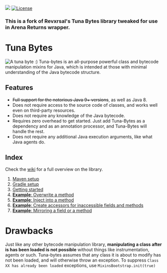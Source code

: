 [![](https://jitpack.io/v/ArenaReturns/Tuna-Bytes.svg)](https://jitpack.io/#ArenaReturns/Tuna-Bytes)
[![License](https://img.shields.io/badge/License-Apache%202.0-blue.svg)](https://opensource.org/licenses/Apache-2.0)

### This is a fork of Revxrsal's Tuna Bytes library tweaked for use in Arena Returns wrapper.

# Tuna Bytes
![A tuna byte :)](https://i.imgur.com/15VLkMI.jpg)
Tuna-bytes is an all-purpose powerful class and bytecode manipulation mixins for Java, which is intended at those with minimal understanding of the Java bytecode structure.

## Features
- ~~Full support for the notorious Java 9+ versions~~, as well as Java 8.
- Does not require access to the source code of classes, and works well even on third-party resources.
- Does not require any knowledge of the Java bytecode.
- Requires zero overhead to get started. Just add Tuna-Bytes as a dependency and as an annotation processor, and Tuna-Bytes will handle the rest.
- Does not require any additional Java execution arguments, like what Java agents do.

## Index
Check the [wiki](https://github.com/ReflxctionDev/Tuna-Bytes/wiki) for a full overview on the library.
1. [Maven setup](https://github.com/ReflxctionDev/Tuna-Bytes/wiki/Maven-Setup)
2. [Gradle setup](https://github.com/ReflxctionDev/Tuna-Bytes/wiki/Gradle-Setup)
3. [Getting started](https://github.com/ReflxctionDev/Tuna-Bytes/wiki/Getting-started)
4. [**Example**: Overwrite a method](https://github.com/ReflxctionDev/Tuna-Bytes/wiki/Overwrite)
5. [**Example**: Inject into a method](https://github.com/ReflxctionDev/Tuna-Bytes/wiki/Injecting)
6. [**Example**: Create accessors for inaccessible fields and methods](https://github.com/ReflxctionDev/Tuna-Bytes/wiki/Accessors)
7. [**Example**: Mirroring a field or a method](https://github.com/ReflxctionDev/Tuna-Bytes/wiki/Mirroring)

# Drawbacks
Just like any other bytecode manipulation library, **manipulating a class after is has been loaded is not possible** without things like instrumentation, agents or such. Tuna-bytes assumes that any class it is about to modify has not been loaded, and will otherwise throw an exception. To suppress `Class XX has already been loaded` exceptions, use `MixinsBootstrap.init(true)`

